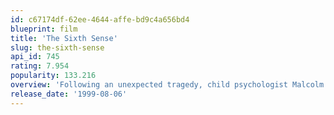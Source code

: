 ```yaml
---
id: c67174df-62ee-4644-affe-bd9c4a656bd4
blueprint: film
title: 'The Sixth Sense'
slug: the-sixth-sense
api_id: 745
rating: 7.954
popularity: 133.216
overview: 'Following an unexpected tragedy, child psychologist Malcolm Crowe meets a nine year old boy named Cole Sear, who is hiding a dark secret.'
release_date: '1999-08-06'
---
```

